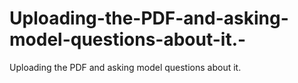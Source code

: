 # Uploading-the-PDF-and-asking-model-questions-about-it.-
Uploading the PDF and asking model questions about it. 
